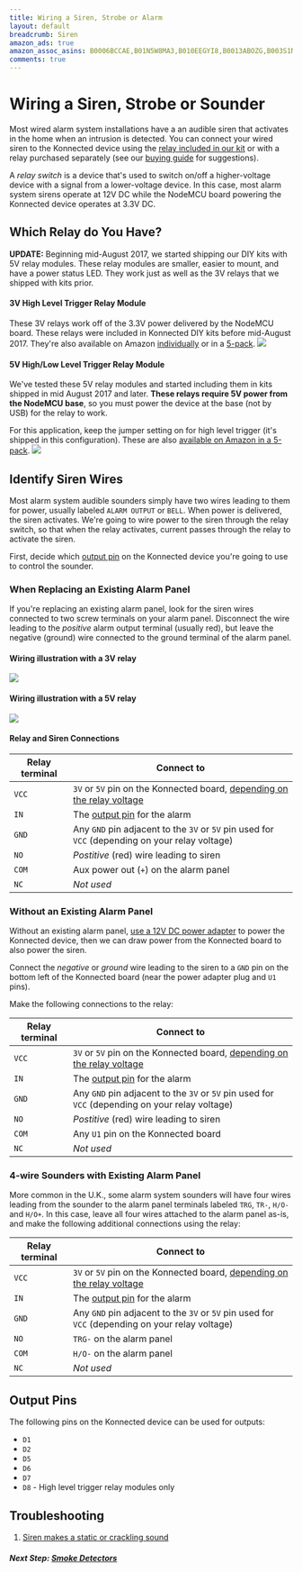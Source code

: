 ```yaml
---
title: Wiring a Siren, Strobe or Alarm
layout: default
breadcrumb: Siren
amazon_ads: true
amazon_assoc_asins: B0006BCCAE,B01N5W8MA3,B010EEGYI8,B0013ABOZG,B003S1NQ2C,B01E9P0G5K
comments: true
---
```


# Wiring a Siren, Strobe or Sounder

Most wired alarm system installations have a an audible siren that activates in the home when an intrusion is detected.
You can connect your wired siren to the Konnected device using the [relay included in our kit](https://store.konnected.io/products/wired-alarm-system-complete-kit)
or with a relay purchased separately (see our [buying guide](/security-alarm-system/buying-guide) for suggestions).
 
A _relay switch_ is a device that's used to switch on/off a higher-voltage device with a signal from a lower-voltage device.
In this case, most alarm system sirens operate at 12V DC while the NodeMCU board powering the Konnected device operates
at 3.3V DC.

## Which Relay do You Have?

**UPDATE:** Beginning mid-August 2017, we started shipping our DIY kits with 5V relay modules. These relay modules
are smaller, easier to mount, and have a power status LED. They work just as well as the 3V relays that we shipped with
kits prior. 

#### 3V High Level Trigger Relay Module
These 3V relays work off of the 3.3V power delivered by the NodeMCU board. These relays were included in Konnected DIY
kits before mid-August 2017. They're also available on Amazon [individually](https://www.amazon.com/Icstation-Channel-3V-Optocoupler-Development/dp/B01FK11HV4/ref=as_li_ss_tl?ie=UTF8&qid=1503174798&sr=8-2&keywords=icstation+3v+relay&linkCode=ll1&tag=konnected-io-20&linkId=b4310d1b35773f41b3273617b106988d)
or in a [5-pack](https://www.amazon.com/3V-Relay-Module-Optocoupler-Development/dp/B01M0E6SQM/ref=as_li_ss_tl?ie=UTF8&qid=1503174798&sr=8-1&keywords=icstation+3v+relay&linkCode=ll1&tag=konnected-io-20&linkId=8a08b0b32305b3dca82af3c1e76dd57b).
![](/assets/images/3v-relay-hi.png)


#### 5V High/Low Level Trigger Relay Module
We've tested these 5V relay modules and started including them in kits shipped in mid August 2017 and later. **These relays
require 5V power from the NodeMCU base**, so you must power the device at the base (not by USB) for the relay to work.

For this application, keep the jumper setting on for high level trigger (it's shipped in this configuration). These are
also [available on Amazon in a 5-pack](https://www.amazon.com/gp/product/B00XAGT052/ref=as_li_ss_tl?ie=UTF8&psc=1&linkCode=ll1&tag=konnected-io-20&linkId=edde017f27ebdaa43cf06dfaee293823).
![](/assets/images/5v-relay-hi-low.jpg) 

## Identify Siren Wires

Most alarm system audible sounders simply have two wires leading to them for power, usually labeled `ALARM OUTPUT`
or `BELL`. When power is delivered, the siren activates. We're going to wire power to the siren through the relay
switch, so that when the relay activates, current passes through the relay to activate the siren.

First, decide which [output pin](#output-pins) on the Konnected device you're going to use to control the sounder. 

### When Replacing an Existing Alarm Panel

If you're replacing an existing alarm panel, look for the siren wires connected to two screw terminals
on your alarm panel. Disconnect the wire leading to the _positive_ alarm output terminal (usually red), but leave the
negative (ground) wire connected to the ground terminal of the alarm panel.

#### Wiring illustration with a 3V relay

![](/assets/images/DSC_0109.jpg)

#### Wiring illustration with a 5V relay

![](/assets/images/siren-relay-wiring-5v.jpg)

#### Relay and Siren Connections

| Relay terminal | Connect to |
| -------------- | ---------- |
| `VCC`          | `3V` or `5V` pin on the Konnected board, [depending on the relay voltage](#which-relay-do-you-have)|
| `IN`           | The [output pin](#output-pins) for the alarm|
| `GND`          | Any `GND` pin adjacent to the `3V` or `5V` pin used for `VCC` (depending on your relay voltage) |
| `NO`           | _Postitive_ (red) wire leading to siren |
| `COM`          | Aux power out (`+`) on the alarm panel |
| `NC`           | _Not used_ |

### Without an Existing Alarm Panel

Without an existing alarm panel, [use a 12V DC power adapter](/security-alarm-system/wiring/power) to power the Konnected device,
then we can draw power from the Konnected board to also power the siren.

Connect the _negative_ or _ground_ wire leading to the siren to a `GND` pin on the bottom left of the Konnected board 
(near the power adapter plug and `U1` pins).

Make the following connections to the relay:

| Relay terminal | Connect to |
| -------------- | ---------- |
| `VCC`          | `3V` or `5V` pin on the Konnected board, [depending on the relay voltage](#which-relay-do-you-have)|
| `IN`           | The [output pin](#output-pins) for the alarm|
| `GND`          | Any `GND` pin adjacent to the `3V` or `5V` pin used for `VCC` (depending on your relay voltage) |
| `NO`           | _Postitive_ (red) wire leading to siren |
| `COM`          | Any `U1` pin on the Konnected board |
| `NC`           | _Not used_ |

### 4-wire Sounders with Existing Alarm Panel

More common in the U.K., some alarm system sounders will have four wires leading from the sounder to the alarm panel
terminals labeled `TRG`, `TR-`, `H/O-` and `H/O+`. In this case, leave all four wires attached to the alarm panel as-is,
 and make the following additional connections using the relay: 

| Relay terminal | Connect to |
| -------------- | ---------- |
| `VCC`          |  `3V` or `5V` pin on the Konnected board, [depending on the relay voltage](#which-relay-do-you-have)|
| `IN`           | The [output pin](#output-pins) for the alarm|
| `GND`          | Any `GND` pin adjacent to the `3V` or `5V` pin used for `VCC` (depending on your relay voltage) |
| `NO`           | `TRG-` on the alarm panel |
| `COM`          | `H/O-` on the alarm panel |
| `NC`           | _Not used_ |

## Output Pins

The following pins on the Konnected device can be used for outputs:
* `D1`
* `D2`
* `D5`
* `D6`
* `D7`
* `D8` - High level trigger relay modules only 

## Troubleshooting 

1. [Siren makes a static or crackling sound](/security-alarm-system/troubleshooting/siren-static)


##### **Next Step:** [Smoke Detectors](/security-alarm-system/wiring/smoke-detectors)